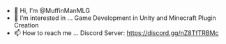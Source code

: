 - 👋 Hi, I’m @MuffinManMLG
- 👀 I’m interested in ... Game Development in Unity and Minecraft Plugin Creation
- 📫 How to reach me ... Discord Server: https://discord.gg/nZ8TfTRBMc

<!---
MuffinManMLG/MuffinManMLG is a ✨ special ✨ repository because its `README.md` (this file) appears on your GitHub profile.
You can click the Preview link to take a look at your changes.
--->
